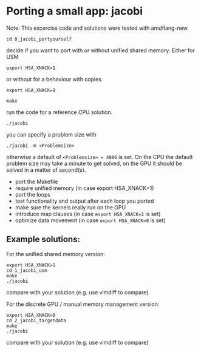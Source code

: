 # Porting a small app: jacobi
Note: This excercise code and solutions were tested with amdflang-new.
```
cd 0_jacobi_portyourself
```
decide if you want to port with or without unified shared memory.
Either for USM
```
export HSA_XNACK=1
```
or without for a behaviour with copies
```
export HSA_XNACK=0
```
```
make
```
run the code for a reference CPU solution.
```
./jacobi
```
you can specify a problem size with
```
./jacobi -m <Problemsize>
```
otherwise a default of ```<Problemsize> = 4096``` is set.
On the CPU the default problem size may take a minute to get solved, on the GPU it should be solved in a matter of second(s).

- port the Makefile
- require unified memory (in case export HSA_XNACK=1)
- port the loops
- test functionality and output after each loop you ported
- make sure the kernels really run on the GPU
- introduce map clauses (in case ```export HSA_XNACK=1``` is set)
- optimize data movement (in case ```export HSA_XNACK=0``` is set)

## Example solutions:
For the unified shared memory version:
```
export HSA_XNACK=1
cd 1_jacobi_usm
make
./jacobi
```
compare with your solution (e.g. use vimdiff to compare)

For the discrete GPU / manual memory management version:
```
export HSA_XNACK=0
cd 2_jacobi_targetdata
make
./jacobi
```
compare with your solution (e.g. use vimdiff to compare)


